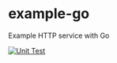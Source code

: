 # example-go
Example HTTP service with Go

[![Unit Test](https://github.com/irvingdinh/example-go/actions/workflows/test.yaml/badge.svg?branch=master)](https://github.com/irvingdinh/example-go/actions/workflows/test.yaml)
